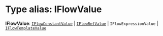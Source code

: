 # Type alias: IFlowValue

**IFlowValue**: [`IFlowConstantValue`](/en/auto-docs/interface/interfaces/IFlowConstantValue.md) | [`IFlowRefValue`](/en/auto-docs/interface/interfaces/IFlowRefValue.md) | `IFlowExpressionValue` | [`IFlowTemplateValue`](/en/auto-docs/interface/interfaces/IFlowTemplateValue.md)
